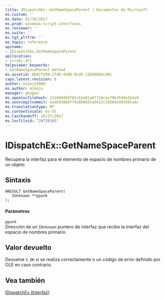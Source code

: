 ```yaml
---
title: IDispatchEx::GetNameSpaceParent | Documentos de Microsoft
ms.custom: ''
ms.date: 01/18/2017
ms.prod: windows-script-interfaces
ms.reviewer: ''
ms.suite: ''
ms.tgt_pltfrm: ''
ms.topic: reference
apiname:
- IDispatchEx.GetNameSpaceParent
apilocation:
- scrobj.dll
helpviewer_keywords:
- GetNameSpaceParent method
ms.assetid: 0b077d39-2fd6-4390-8cd5-128d9b8dc90c
caps.latest.revision: 8
author: mikejo5000
ms.author: mikejo
manager: ghogen
ms.openlocfilehash: 12168ddb5f65c62e81a8f724cacf8b3fd4a1b3a9
ms.sourcegitcommit: aadb9588877418b8b55a5612c1d3842d4520ca4c
ms.translationtype: MT
ms.contentlocale: es-ES
ms.lasthandoff: 10/27/2017
ms.locfileid: "24728165"
---
```

# <a name="idispatchexgetnamespaceparent"></a>IDispatchEx::GetNameSpaceParent
Recupera la interfaz para el elemento de espacio de nombres primario de un objeto.  
  
## <a name="syntax"></a>Sintaxis  
  
```  
HRESULT GetNameSpaceParent(  
   IUnknown **ppunk  
);  
```  
  
#### <a name="parameters"></a>Parámetros  
 `ppunk`  
 Dirección de un `IUnknown` puntero de interfaz que recibe la interfaz del espacio de nombres primario.  
  
## <a name="return-value"></a>Valor devuelto  
 Devuelve `S_OK` si se realiza correctamente o un código de error definido por OLE en caso contrario.  
  
## <a name="see-also"></a>Vea también  
 [IDispatchEx (Interfaz)](../../winscript/reference/idispatchex-interface.md)